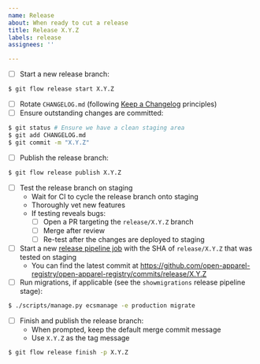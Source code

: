 ```yaml
---
name: Release
about: When ready to cut a release
title: Release X.Y.Z
labels: release
assignees: ''

---
```


- [ ] Start a new release branch:
```bash
$ git flow release start X.Y.Z
```
- [ ] Rotate `CHANGELOG.md` (following [Keep a Changelog](https://keepachangelog.com/) principles)
- [ ] Ensure outstanding changes are committed:
```bash
$ git status # Ensure we have a clean staging area
$ git add CHANGELOG.md
$ git commit -m "X.Y.Z"
```
- [ ] Publish the release branch:
```bash
$ git flow release publish X.Y.Z
```
- [ ] Test the release branch on staging
    - Wait for CI to cycle the release branch onto staging
    - Thoroughly vet new features
    - If testing reveals bugs:
        - [ ] Open a PR targeting the `release/X.Y.Z` branch
        - [ ] Merge after review
        - [ ] Re-test after the changes are deployed to staging
- [ ] Start a new [release pipeline job](http://civicci01.internal.azavea.com/view/oar/job/Open%20Apparel%20Registry%20Release%20Pipeline/build?delay=0sec) with the SHA of `release/X.Y.Z` that was tested on staging 
    - You can find the latest commit at https://github.com/open-apparel-registry/open-apparel-registry/commits/release/X.Y.Z
- [ ] Run migrations, if applicable (see the `showmigrations` release pipeline stage):
```bash
$ ./scripts/manage.py ecsmanage -e production migrate
```
- [ ] Finish and publish the release branch:
    - When prompted, keep the default merge commit message
    - Use `X.Y.Z` as the tag message
```bash
$ git flow release finish -p X.Y.Z 
```
